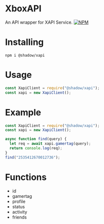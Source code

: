 # XboxAPI

An API wrapper for XAPI Service.
[![NPM](https://nodei.co/npm/@shadow/xapi.png)](https://nodei.co/npm/@shadow/xapi/)

# Installing

`npm i @shadow/xapi`

# Usage

```js
const XapiClient = require("@shadow/xapi");
const xapi = new XapiClient();
```

# Example

```js
const XapiClient = require("@shadow/xapi");
const xapi = new XapiClient();

async function find(query) {
  let req = await xapi.gamertag(query);
  return console.log(req);
}
find("2535412670012736");
```

# Functions

- id
- gamertag
- profile
- status
- activity
- friends
